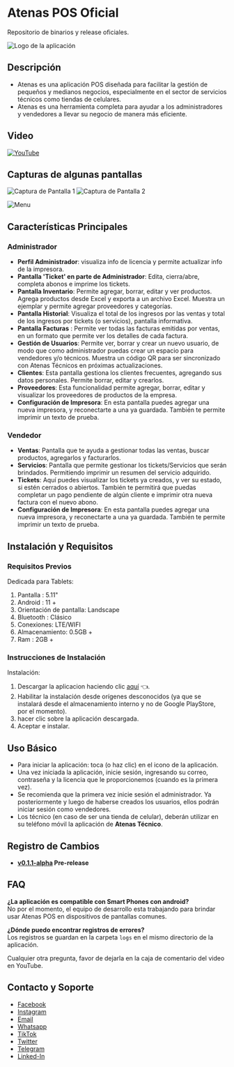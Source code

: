 
 # Atenas POS Oficial
 Repositorio de binarios y release oficiales. 

![Logo de la aplicación](https://github.com/user-attachments/assets/39ca679a-91fe-4f96-8af2-ed289ad65b12)

## Descripción
- Atenas es una aplicación POS diseñada para facilitar la gestión de pequeños y medianos negocios, especialmente en el sector de servicios técnicos como tiendas de celulares. 
- Atenas es una herramienta completa para ayudar a los administradores y vendedores a llevar su negocio de manera más eficiente. 

## Video
[![YouTube](https://img.youtube.com/vi/O1E8stRIkD8/0.jpg)](https://youtu.be/O1E8stRIkD8)

## Capturas de algunas pantallas
![Captura de Pantalla 1](https://github.com/user-attachments/assets/7ec0aab2-b34d-4dea-b49e-66479be17a7f)
![Captura de Pantalla 2](https://github.com/user-attachments/assets/9a49a018-8cd9-43c9-b087-ed1a9e56dbeb)

![Menu](https://github.com/user-attachments/assets/578edc5f-0883-47a1-ab8f-46488cbc901d)



## Características Principales

### Administrador
- **Perfil Administrador**: visualiza info de licencia y permite actualizar info de la impresora.  
- **Pantalla 'Ticket' en parte de Administrador**: Edita, cierra/abre, completa abonos e imprime los tickets.  
- **Pantalla Inventario**: Permite agregar, borrar, editar y ver productos. Agrega productos desde Excel y exporta a un archivo Excel. Muestra un ejemplar y permite agregar proveedores y categorías.  
- **Pantalla Historial**: Visualiza el total de los ingresos por las ventas y total de los ingresos por tickets (o servicios), pantalla informativa.  
- **Pantalla Facturas** : Permite ver todas las facturas emitidas por ventas, en un formato que permite ver los detalles de cada factura.  
- **Gestión de Usuarios**: Permite ver, borrar y crear un nuevo usuario, de modo que como administrador puedas crear un espacio para vendedores y/o técnicos. Muestra un código QR para ser sincronizado con Atenas Técnicos en próximas actualizaciones.  
- **Clientes**: Esta pantalla gestiona los clientes frecuentes, agregando sus datos personales. Permite borrar, editar y crearlos.  
- **Proveedores**: Esta funcionalidad permite agregar, borrar, editar y visualizar los proveedores de productos de la empresa.  
- **Configuración de Impresora**: En esta pantalla puedes agregar una nueva impresora, y reconectarte a una ya guardada. También te permite imprimir un texto de prueba.  
  
### Vendedor  
- **Ventas**: Pantalla que te ayuda a gestionar todas las ventas, buscar productos, agregarlos y facturarlos.  
- **Servicios**: Pantalla que permite gestionar los tickets/Servicios que serán brindados. Permitiendo imprimir un resumen del servicio adquirido.  
- **Tickets**: Aquí puedes visualizar los tickets ya creados, y ver su estado, si estén cerrados o abiertos. También te permitirá que puedas completar un pago pendiente de algún cliente e imprimir otra nueva factura con el nuevo abono.  
- **Configuración de Impresora**: En esta pantalla puedes agregar una nueva impresora, y reconectarte a una ya guardada. También te permite imprimir un texto de prueba.

## Instalación y Requisitos
### Requisitos Previos
  Dedicada para Tablets: 
  1. Pantalla :  5.11"
  2. Android : 11 + 
  3. Orientación de pantalla: Landscape
  4. Bluetooth : Clásico
  5. Conexiones: LTE/WIFI
  6. Almacenamiento: 0.5GB +
  7. Ram : 2GB +

  
### Instrucciones de Instalación


Instalación: 
1. Descargar la aplicacion haciendo clic [aquí](https://github.com/iC0d1g0/Atenas_POS_Oficial/releases/download/v0.1.1-alpha/Atenas_v0.1.1-alpha.apk) 👈.
2. Habilitar la instalación desde orígenes desconocidos (ya que se instalará desde el almacenamiento interno y no de Google PlayStore, por el momento).
3. hacer clic sobre la aplicación descargada. 
4. Aceptar e instalar. 


## Uso Básico
- Para iniciar la aplicación: toca (o haz clic) en el icono de la aplicación.
- Una vez iniciada la aplicación, inicie sesión, ingresando su correo, contraseña y la licencia que le proporcionemos (cuando es la primera vez).
- Se recomienda que la primera vez inicie sesión el administrador. Ya posteriormente y luego de haberse creados los usuarios, ellos podrán iniciar sesión como vendedores.
- Los técnico (en caso de ser una tienda de celular), deberán utilizar en su teléfono móvil la aplicación de **Atenas Técnico**.

## Registro de Cambios
- **[v0.1.1-alpha](https://github.com/iC0d1g0/Atenas_POS_Oficial/releases/tag/v0.1.1-alpha)  Pre-release**

## FAQ
**¿La aplicación es compatible con Smart Phones con android?**  
No por el momento, el equipo de desarrollo esta trabajando para brindar usar Atenas POS en dispositivos de pantallas comunes.

**¿Dónde puedo encontrar registros de errores?**  
Los registros se guardan en la carpeta `logs` en el mismo directorio de la aplicación.

Cualquier otra pregunta, favor de dejarla en la caja de comentario del video en YouTube.

## Contacto y Soporte
<ul class="center-ul pr-4">
<li class="mb-2"><a href="https://www.facebook.com/profile.php?id=61553090004333"><i class="fa-brands fa-facebook-f" style="color: #ffffff;"></i> Facebook</a></li>
<li class="mb-2"><a href="https://www.instagram.com/solidtype_rd/"><i class="fa-brands fa-instagram" style="color: #ffffff;"></i> Instagram</a></li>
<li class="mb-2"><a href="info@solidtype.net"><i class="fa-solid fa-envelope" style="color: #ffffff;"></i> Email</a></li>
<li class="mb-2"><a href="https://api.whatsapp.com/send?phone=8292038725"><i class="fa-brands fa-whatsapp" style="color: #ffffff;"></i> Whatsapp</a></li>
<li class="mb-2"><a href="https://www.tiktok.com/@solidtype_rd"><i class="fa-brands fa-tiktok" style="color: #ffffff;"></i> TikTok</a></li>
<li class="mb-2"><a href="https://twitter.com/solidtype_rd"><i class="fa-brands fa-twitter" style="color: #ffffff;"></i> Twitter</a></li>
<li class="mb-2"><a href="https://t.me/SolidType"> <i class="fa-brands fa-telegram" style="color: #ffffff;"></i> Telegram</a></li>
<li class="mb-2"><a href="https://www.linkedin.com/in/solidtype-rd-499502299/"><i class="fa-brands fa-linkedin" style="color: #ffffff;"></i> Linked-In</a></li>
</ul>

